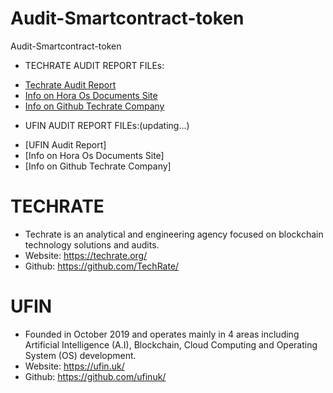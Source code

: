 # Audit-Smartcontract-token
Audit-Smartcontract-token

+ TECHRATE AUDIT REPORT FILEs:
- [Techrate Audit Report](https://github.com/HoraOS/Audit-Smartcontract-token/raw/main/Hora%20Os%20Full%20Smart%20Contract%20Security%20Audit.pdf)
- [Info on Hora Os Documents Site](https://docs.horaos.com/audits/techrate)
- [Info on Github Techrate Company](https://github.com/TechRate/Smart-Contract-Audits/blob/main/Hora%20Os%20Full%20Smart%20Contract%20Security%20Audit.pdf)
+ UFIN AUDIT REPORT FILEs:(updating...)
- [UFIN Audit Report]
- [Info on Hora Os Documents Site]
- [Info on Github Techrate Company]

# TECHRATE

+ Techrate is an analytical and engineering agency focused on blockchain technology solutions and audits.
+ Website: https://techrate.org/
+ Github: https://github.com/TechRate/

# UFIN

+ Founded in October 2019 and operates mainly in 4 areas including Artificial Intelligence (A.I), Blockchain, Cloud Computing and Operating System (OS) development.
+ Website: https://ufin.uk/
+ Github: https://github.com/ufinuk/
